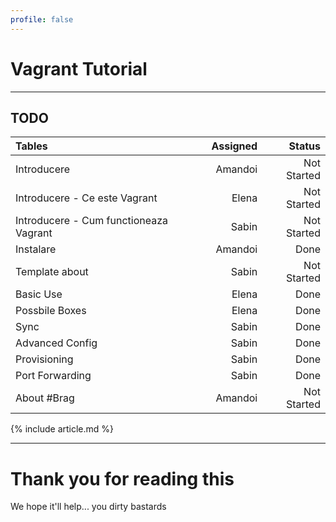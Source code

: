 ```yaml
---
profile: false
---
```


# Vagrant Tutorial

---

## TODO

| Tables        | Assigned      | Status  |
|:------------- | -------------:| -------:|
| Introducere | Amandoi | Not Started |
| Introducere - Ce este Vagrant | Elena | Not Started |
| Introducere - Cum functioneaza Vagrant | Sabin | Not Started |
| Instalare | Amandoi | Done |
| Template about | Sabin | Not Started |
| Basic Use | Elena | Done |
| Possbile Boxes | Elena | Done |
| Sync | Sabin | Done |
| Advanced Config | Sabin | Done |
| Provisioning | Sabin | Done |
| Port Forwarding | Sabin | Done |
| About #Brag | Amandoi | Not Started |

{% include article.md %}

---

# Thank you for reading this

We hope it'll help... you dirty bastards
